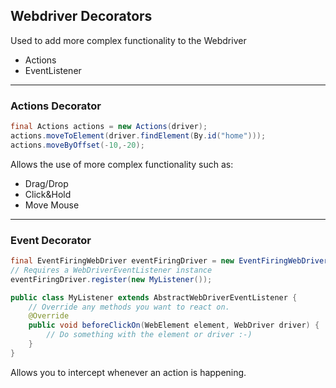 ## Webdriver Decorators

Used to add more complex functionality to the Webdriver

- Actions
- EventListener

--- 

### Actions Decorator

```java
final Actions actions = new Actions(driver);
actions.moveToElement(driver.findElement(By.id("home")));
actions.moveByOffset(-10,-20);
```

Allows the use of more complex functionality such as:
- Drag/Drop
- Click&Hold
- Move Mouse

---

### Event Decorator

```java
final EventFiringWebDriver eventFiringDriver = new EventFiringWebDriver(driver);
// Requires a WebDriverEventListener instance
eventFiringDriver.register(new MyListener()); 

public class MyListener extends AbstractWebDriverEventListener {    
    // Override any methods you want to react on.
    @Override
    public void beforeClickOn(WebElement element, WebDriver driver) {
        // Do something with the element or driver :-)
    }
}

```

Allows you to intercept whenever an action is happening.



